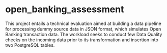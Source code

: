 # open_banking_assessment
This project entails a technical evaluation aimed at building a data pipeline for processing dummy source data in JSON format, which simulates Open Banking transaction data. The workload seeks to conduct few Data Quality checks on the incoming data prior to its transformation and insertion into two PostgreSQL tables.
